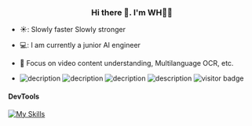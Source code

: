 ###   <div align="center"> Hi there 👋. I'm WH👨‍💻</div>   


- ☀️: Slowly faster Slowly stronger

- 💻: I am currently a junior AI engineer

- :construction_worker: Focus on video content understanding, Multilanguage OCR, etc.

- ![decription](https://img.shields.io/badge/Tools-PyTorch-green)  ![decription](https://img.shields.io/badge/Tools-Python-green)  ![decription](https://img.shields.io/badge/Tools-Git-orange)  ![description](https://img.shields.io/badge/Tools-C%2B%2B-green)  ![visitor badge](https://visitor-badge.laobi.icu/badge?page_id=Sirwenhao.visitor-badge&left_color=gray&right_color=green&left_text=Hello%20Visitors)


<!--
- 🔭 I’m currently working on [Github Profilinator](https://github.com/Sirwenhao)
-->

<!--

[![Sirwenhao's GitHub stats](https://github-readme-stats.vercel.app/api?username=Sirwenhao&theme=merko&layout=compact)](https://github.com/anuraghazra/github-readme-stats
<div align="left"><img src="https://github-readme-stats.vercel.app/api?username=Sirwenhao&show_icons=true&count_private=true&hide_border=true" align="center" /></div> 

**Sirwenhao/Sirwenhao** is a ✨ _special_ ✨ repository because its `README.md` (this file) appears on your GitHub profile.

Here are some ideas to get you started:

- 🔭 I’m currently working on HuaQiao University
- 🌱 I’m currently learning Deep Learning
- 👯 I’m looking to collaborate on ...
- 🤔 I’m looking for help with ...
- 💬 Ask me about ...
- 📫 How to reach me: ...
- 😄 Pronouns: ...
- ⚡ Fun fact: ...
- ![Sirwenhao's GitHub stats](https://github-readme-stats.vercel.app/api?username=Sirwenhao&theme=vue&show_icons=False)
--> 

#### DevTools  

[![My Skills](https://skillicons.dev/icons?i=pytorch,docker,git,cpp,linux&theme=light)](https://skillicons.dev)

<!--
![Visitor Count](https://profile-counter.glitch.me/Sirwenhao/count.svg)
-->
 


<!--
## Connect with me  
<div align="center">
<a href="https://github.com/rishavanand" target="_blank">
<img src=https://img.shields.io/badge/github-%2324292e.svg?&style=for-the-badge&logo=github&logoColor=white alt=github style="margin-bottom: 5px;" />
</a>
<a href="https://twitter.com/iamrishavanand" target="_blank">
<img src=https://img.shields.io/badge/twitter-%2300acee.svg?&style=for-the-badge&logo=twitter&logoColor=white alt=twitter style="margin-bottom: 5px;" />
</a>
<a href="https://dev.to/rishavanand" target="_blank">
<img src=https://img.shields.io/badge/dev.to-%2308090A.svg?&style=for-the-badge&logo=dev.to&logoColor=white alt=devto style="margin-bottom: 5px;" />
</a>
<a href="https://linkedin.com/in/rishavanand" target="_blank">
<img src=https://img.shields.io/badge/linkedin-%231E77B5.svg?&style=for-the-badge&logo=linkedin&logoColor=white alt=linkedin style="margin-bottom: 5px;" />
</a>
<a href="https://www.facebook.com/iamrishavanand" target="_blank">
<img src=https://img.shields.io/badge/facebook-%232E87FB.svg?&style=for-the-badge&logo=facebook&logoColor=white alt=facebook style="margin-bottom: 5px;" />
</a>
<a href="https://instagram.com/iamrishavanand" target="_blank">
<img src=https://img.shields.io/badge/instagram-%23000000.svg?&style=for-the-badge&logo=instagram&logoColor=white alt=instagram style="margin-bottom: 5px;" />
</a>  
</div>  
-->
